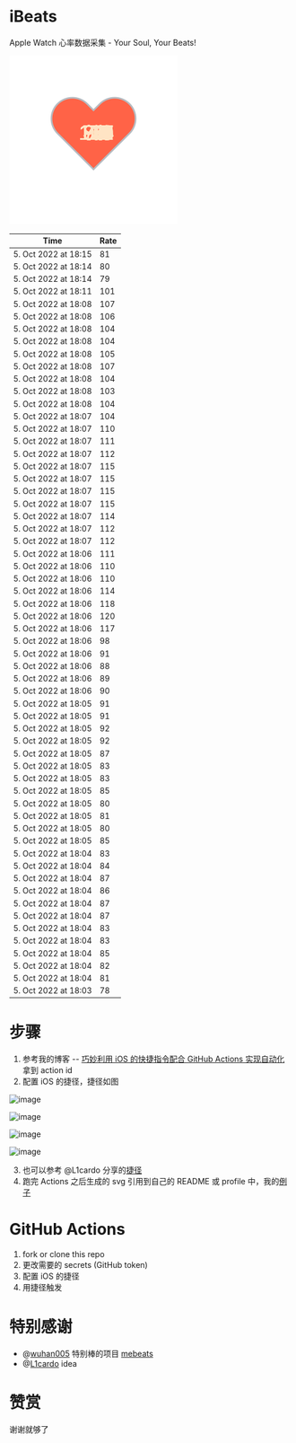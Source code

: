 # iBeats
Apple Watch 心率数据采集 - Your Soul, Your Beats!

![](./files/heart.svg)

<!--START_SECTION:my_heart_rate-->
| Time | Rate | 
 | ---- | ---- | 
| 5. Oct 2022 at 18:15 | 81 |
| 5. Oct 2022 at 18:14 | 80 |
| 5. Oct 2022 at 18:14 | 79 |
| 5. Oct 2022 at 18:11 | 101 |
| 5. Oct 2022 at 18:08 | 107 |
| 5. Oct 2022 at 18:08 | 106 |
| 5. Oct 2022 at 18:08 | 104 |
| 5. Oct 2022 at 18:08 | 104 |
| 5. Oct 2022 at 18:08 | 105 |
| 5. Oct 2022 at 18:08 | 107 |
| 5. Oct 2022 at 18:08 | 104 |
| 5. Oct 2022 at 18:08 | 103 |
| 5. Oct 2022 at 18:08 | 104 |
| 5. Oct 2022 at 18:07 | 104 |
| 5. Oct 2022 at 18:07 | 110 |
| 5. Oct 2022 at 18:07 | 111 |
| 5. Oct 2022 at 18:07 | 112 |
| 5. Oct 2022 at 18:07 | 115 |
| 5. Oct 2022 at 18:07 | 115 |
| 5. Oct 2022 at 18:07 | 115 |
| 5. Oct 2022 at 18:07 | 115 |
| 5. Oct 2022 at 18:07 | 114 |
| 5. Oct 2022 at 18:07 | 112 |
| 5. Oct 2022 at 18:07 | 112 |
| 5. Oct 2022 at 18:06 | 111 |
| 5. Oct 2022 at 18:06 | 110 |
| 5. Oct 2022 at 18:06 | 110 |
| 5. Oct 2022 at 18:06 | 114 |
| 5. Oct 2022 at 18:06 | 118 |
| 5. Oct 2022 at 18:06 | 120 |
| 5. Oct 2022 at 18:06 | 117 |
| 5. Oct 2022 at 18:06 | 98 |
| 5. Oct 2022 at 18:06 | 91 |
| 5. Oct 2022 at 18:06 | 88 |
| 5. Oct 2022 at 18:06 | 89 |
| 5. Oct 2022 at 18:06 | 90 |
| 5. Oct 2022 at 18:05 | 91 |
| 5. Oct 2022 at 18:05 | 91 |
| 5. Oct 2022 at 18:05 | 92 |
| 5. Oct 2022 at 18:05 | 92 |
| 5. Oct 2022 at 18:05 | 87 |
| 5. Oct 2022 at 18:05 | 83 |
| 5. Oct 2022 at 18:05 | 83 |
| 5. Oct 2022 at 18:05 | 85 |
| 5. Oct 2022 at 18:05 | 80 |
| 5. Oct 2022 at 18:05 | 81 |
| 5. Oct 2022 at 18:05 | 80 |
| 5. Oct 2022 at 18:05 | 85 |
| 5. Oct 2022 at 18:04 | 83 |
| 5. Oct 2022 at 18:04 | 84 |
| 5. Oct 2022 at 18:04 | 87 |
| 5. Oct 2022 at 18:04 | 86 |
| 5. Oct 2022 at 18:04 | 87 |
| 5. Oct 2022 at 18:04 | 87 |
| 5. Oct 2022 at 18:04 | 83 |
| 5. Oct 2022 at 18:04 | 83 |
| 5. Oct 2022 at 18:04 | 85 |
| 5. Oct 2022 at 18:04 | 82 |
| 5. Oct 2022 at 18:04 | 81 |
| 5. Oct 2022 at 18:03 | 78 |

<!--END_SECTION:my_heart_rate-->

# 步骤
1. 参考我的博客 -- [巧妙利用 iOS 的快捷指令配合 GitHub Actions 实现自动化](https://github.com/yihong0618/gitblog/issues/198) 拿到 action id
2. 配置 iOS 的捷径，捷径如图

![image](https://user-images.githubusercontent.com/15976103/122154218-0db0b480-ce97-11eb-93bb-5aec07c558dc.png)

![image](https://user-images.githubusercontent.com/15976103/122154236-186b4980-ce97-11eb-8e4b-70551a0391ae.png)

![image](https://user-images.githubusercontent.com/15976103/122154268-2d47dd00-ce97-11eb-902e-3acf292265a9.png)

![image](https://user-images.githubusercontent.com/15976103/122174055-fa144680-ceb4-11eb-9be2-3eb83cd516f7.png)

3. 也可以参考 @L1cardo 分享的[捷径](https://www.icloud.com/shortcuts/6ab6047b459c41ad822ad6b94b1c03d4)
4. 跑完 Actions 之后生成的 svg 引用到自己的 README 或 profile 中，我的[例子](https://github.com/yihong0618) 

# GitHub Actions

1. fork or clone this repo
2. 更改需要的 secrets (GitHub token)
3. 配置 iOS 的捷径
4. 用捷径触发

# 特别感谢
- @[wuhan005](https://github.com/wuhan005) 特别棒的项目 [mebeats](https://github.com/wuhan005/mebeats)
- @[L1cardo](https://github.com/L1cardo) idea

# 赞赏
谢谢就够了
